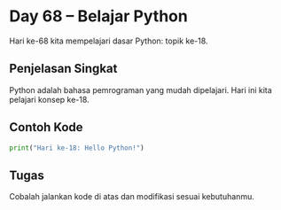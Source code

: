 # Day 68 – Belajar Python

Hari ke-68 kita mempelajari dasar Python: topik ke-18.

## Penjelasan Singkat

Python adalah bahasa pemrograman yang mudah dipelajari. Hari ini kita pelajari konsep ke-18.

## Contoh Kode

```python
print("Hari ke-18: Hello Python!")
```

## Tugas

Cobalah jalankan kode di atas dan modifikasi sesuai kebutuhanmu.
